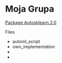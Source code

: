 # Moja Grupa

<a href="https://arxiv.org/abs/2007.04074">Package Autosklearn 2.0</a>

Files
- automl_script
- own_implementation
-
-
